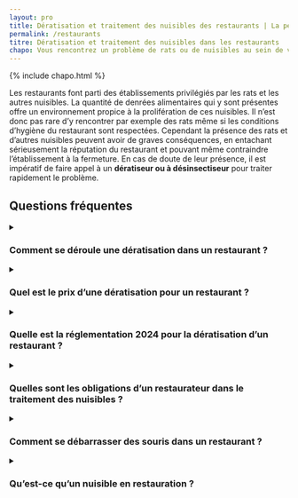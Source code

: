 ```yaml
---
layout: pro
title: Dératisation et traitement des nuisibles des restaurants | La petite bête qui pique
permalink: /restaurants
titre: Dératisation et traitement des nuisibles dans les restaurants
chapo: Vous rencontrez un problème de rats ou de nuisibles au sein de votre restaurant ? Vous pouvez faire appel à nos services de <strong>dératisation pour les restaurants</strong>.
---
```

<section class="inside">
{% include chapo.html %}
</section>
<section class="inside">
<p>Les restaurants font parti des établissements privilégiés par les rats et les autres nuisibles. La quantité de denrées alimentaires qui y sont présentes offre un environnement propice à la prolifération de ces nuisibles. Il n’est donc pas rare d’y rencontrer par exemple des rats même si les conditions d’hygiène du restaurant sont respectées. Cependant la présence des rats et d’autres nuisibles peuvent avoir de graves conséquences, en entachant sérieusement la réputation du restaurant et pouvant même contraindre l’établissement à la fermeture. En cas de doute de leur présence, il est impératif de faire appel à un <strong>dératiseur ou à désinsectiseur</strong> pour traiter rapidement le problème.</p>
</section>
<section class="inside">
<h2>Questions fréquentes</h2>
<details>
  <summary>
  <h3>Comment se déroule une dératisation dans un restaurant ?</h3>
  </summary>
  <p>
  La dératisation dans un restaurant suit généralement ces étapes :
<ol>
<li>Inspection initiale : Un technicien inspecte les lieux pour identifier les signes de présence de rongeurs, les points d'entrée, les sources de nourriture et les conditions propices à leur prolifération.</li>

<li>Évaluation et devis : Après l'inspection, une évaluation des besoins est faite, suivie de l'établissement d'un devis.</li>

<li>Plan d'action : Un plan de traitement est élaboré, qui peut inclure l'utilisation de pièges, de produits rodenticides sécurisés, et des mesures préventives.</li>

<li>Traitement : Mise en place des pièges et/ou des appâts, traitement des zones infestées.</li>

<li>Suivi et prévention : Des visites de suivi peuvent être nécessaires pour vérifier l'efficacité du traitement et s'assurer que les mesures préventives sont en place.</li>

<li>Rapport et conseils : Un rapport est fourni au restaurateur avec des conseils pour éviter les futures infestations.</li>
</ol>
  </p>
</details>
<details>
  <summary>
  <h3>Quel est le prix d’une dératisation pour un restaurant ?</h3>
  </summary>
  <p>Pour un restaurant, les coûts peuvent être plus élevés en raison de la nécessité de respecter des normes strictes de sécurité alimentaire et d'hygiène. Le prix moyen peut varier de 250 à 600 euros, voire plus pour des cas complexes nécessitant des interventions répétées ou des mesures de contrôle continu à l’aide d’un contrat annuel comprenant généralement 4 passages ou plus si la présence des rongeurs constatée se révèle importante.</p>
</details>
<details>
  <summary>
  <h3>Quelle est la réglementation 2024 pour la dératisation d’un restaurant ?</h3>
  </summary>
  <p>
  En 2024, les réglementations pour la dératisation dans les restaurants incluent généralement :
<ul>
<li>Obligation d'un plan de lutte contre les nuisibles : Les restaurateurs doivent mettre en place un plan de lutte contre les nuisibles, incluant la dératisation, pour garantir la sécurité et l'hygiène des aliments.</li>

<li>Utilisation de produits homologués : Seuls les produits rodenticides et biocides autorisés doivent être utilisés.</li>

<li>Registres de suivi : Tenue d'un registre des interventions de dératisation et de désinsectisation, accessible aux autorités de contrôle.</li>

<li>Formation du personnel : Formation du personnel sur les bonnes pratiques d'hygiène et la prévention des infestations.</li>

<li>Ces réglementations peuvent varier selon le pays et les autorités locales, donc il est important de vérifier les exigences spécifiques de votre région.</li>
</ul>
  </p>
</details>
<details>
  <summary>
  <h3>Quelles sont les obligations d’un restaurateur dans le traitement des nuisibles ?</h3>
  </summary>
  <p>
  Un restaurateur a plusieurs obligations en matière de traitement des nuisibles :
<ul>
<li>Prévention : Mettre en place des mesures préventives pour empêcher l'entrée et la prolifération des nuisibles (scellement des trous, gestion des déchets, stockage des aliments).</li>

<li>Intervention : Faire appel à des professionnels en cas d'infestation et suivre leurs recommandations.</li>

<li>Documentation : Tenir des registres des interventions et des mesures prises.</li>

<li>Conformité aux réglementations : Respecter les lois et règlements locaux concernant la lutte contre les nuisibles.</li>
</ul>
  </p>
</details>
<details>
  <summary>
  <h3>Comment se débarrasser des souris dans un restaurant ?</h3>
  </summary>
  <p>
  Pour se débarrasser des souris dans un restaurant, il est recommandé de :
<ul>
<li>Identifier les points d'entrée et les bloquer.</li>
<li>Mettre en place des pièges mécaniques ou des appâts sécurisés.</li>
<li>Maintenir une hygiène stricte, en particulier dans les zones de stockage des aliments.</li>
<li>Stocker les aliments dans des contenants hermétiques.</li>
<li>Éliminer les déchets régulièrement et correctement.</li>
<li>Faire appel à un professionnel pour une évaluation et un traitement approprié.</li>
</ul>
  </p>
</details>
<details>
  <summary>
  <h3>Qu’est-ce qu’un nuisible en restauration ?</h3>
  </summary>
  <p>
  En restauration, un nuisible est tout organisme qui peut contaminer les aliments, endommager les installations ou nuire à la santé des clients et du personnel. Les nuisibles courants incluent :</p>
<ul>
<li>Rongeurs (rats, souris)</li>
<li>Insectes (cafards, mouches, fourmis, mites alimentaires)</li>
<li>Oiseaux (pigeons)</li>
<li>Autres animaux indésirables (par exemple, les chauves-souris)</li>
</ul>
   <p>La gestion des nuisibles est essentielle pour maintenir les normes d'hygiène et de sécurité alimentaire dans un restaurant.
  </p>
</details>
</section>
